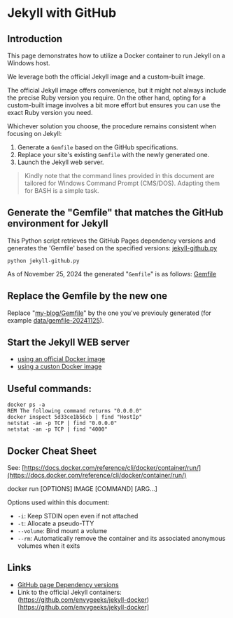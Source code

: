 # Jekyll with GitHub

## Introduction

This page demonstrates how to utilize a Docker container to run Jekyll on a Windows host.

We leverage both the official Jekyll image and a custom-built image.

The official Jekyll image offers convenience, but it might not always include the precise Ruby version you require. On the other hand, opting for a custom-built image involves a bit more effort but ensures you can use the exact Ruby version you need.

Whichever solution you choose, the procedure remains consistent when focusing on Jekyll:

1. Generate a `Gemfile` based on the GitHub specifications.  
2. Replace your site's existing `Gemfile` with the newly generated one.  
3. Launch the Jekyll web server.  

> Kindly note that the command lines provided in this document are tailored for Windows Command Prompt (CMS/DOS).
> Adapting them for BASH is a simple task.

## Generate the "Gemfile" that matches the GitHub environment for Jekyll

This Python script retrieves the GitHub Pages dependency versions and generates the 'Gemfile' based on the specified versions:
[jekyll-github.py](jekyll-github.py)

    python jekyll-github.py

As of November 25, 2024 the generated "`Gemfile`" is as follows: [Gemfile](data/gemfile-20241125)

## Replace the Gemfile by the new one

Replace "[my-blog/Gemfile](my-blog/Gemfile)" by the one you've previouly generated (for example [data/gemfile-20241125](data/gemfile-20241125)).

## Start the Jekyll WEB server

* [using an official Docker image](OFFICIAL.md)
* [using a custon Docker image](CUSTOM.md)

## Useful commands:

```Batchfile
docker ps -a
REM The following command returns "0.0.0.0"
docker inspect 5d33ce1b56cb | find "HostIp"
netstat -an -p TCP | find "0.0.0.0"
netstat -an -p TCP | find "4000"
```

## Docker Cheat Sheet

See: [https://docs.docker.com/reference/cli/docker/container/run/](https://docs.docker.com/reference/cli/docker/container/run/)

  docker run [OPTIONS] IMAGE [COMMAND] [ARG...]

Options used within this document:

* `-i`: Keep STDIN open even if not attached
* `-t`: Allocate a pseudo-TTY
* `--volume`: Bind mount a volume
* `--rm`: Automatically remove the container and its associated anonymous volumes when it exits

## Links

* [GitHub page Dependency versions](https://pages.github.com/versions/)
* Link to the official Jekyll containers: (https://github.com/envygeeks/jekyll-docker)[https://github.com/envygeeks/jekyll-docker]

